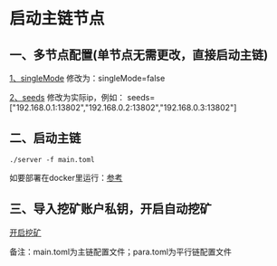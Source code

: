 # 启动主链节点

## 一、多节点配置(单节点无需更改，直接启动主链)
[1、singleMode](https://github.com/PhenixChain/devchain/blob/master/cmd/server/main.toml#L35)
修改为：singleMode=false

[2、seeds](https://github.com/PhenixChain/devchain/blob/master/cmd/server/main.toml#L44)
修改为实际ip，例如：
seeds=["192.168.0.1:13802","192.168.0.2:13802","192.168.0.3:13802"]

## 二、启动主链
```
./server -f main.toml
```
如要部署在docker里运行：[参考](https://github.com/PhenixChain/devchain/tree/master/docker)

## 三、导入挖矿账户私钥，开启自动挖矿
[开启挖矿](https://github.com/PhenixChain/devchain/blob/master/cmd/cli/README.md#L3)


备注：main.toml为主链配置文件；para.toml为平行链配置文件